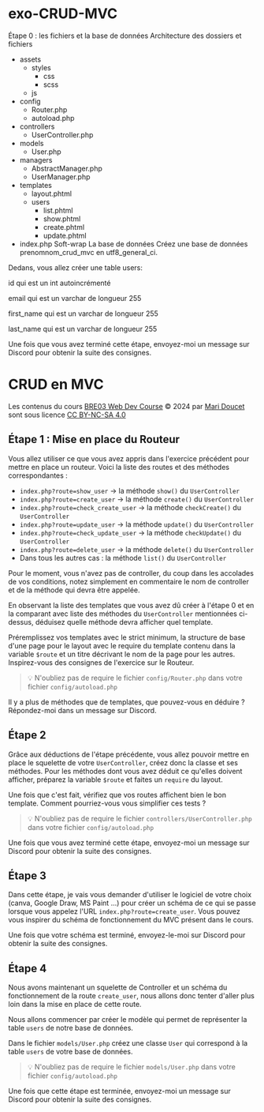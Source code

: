 # exo-CRUD-MVC

Étape 0 : les fichiers et la base de données﻿
Architecture des dossiers et fichiers﻿
- assets
    - styles
        - css
        - scss
    - js
- config
    - Router.php
    - autoload.php
- controllers
  - UserController.php
- models
  - User.php
- managers
  - AbstractManager.php
  - UserManager.php
- templates
    - layout.phtml
    - users
      - list.phtml
      - show.phtml
      - create.phtml
      - update.phtml
- index.php
Soft-wrap
La base de données﻿
Créez une base de données prenomnom_crud_mvc en utf8_general_ci.

Dedans, vous allez créer une table users:

id qui est un int autoincrémenté

email qui est un varchar de longueur 255

first_name qui est un varchar de longueur 255

last_name qui est un varchar de longueur 255

Une fois que vous avez terminé cette étape, envoyez-moi un message sur Discord pour 
obtenir la suite des consignes.

# CRUD en MVC

Les contenus du cours [BRE03 Web Dev Course](https://kornog-dev.github.io/BRE03/) © 2024 par [Mari Doucet](https://github.com/kornog-dev) sont sous licence [CC BY-NC-SA 4.0](https://creativecommons.org/licenses/by-nc-sa/4.0/?ref=chooser-v1)

## Étape 1 : Mise en place du Routeur

Vous allez utiliser ce que vous avez appris dans l'exercice précédent pour mettre en place un routeur. 
Voici la liste des routes et des méthodes correspondantes :

- `index.php?route=show_user` -> la méthode `show()` du `UserController`
- `index.php?route=create_user` -> la méthode `create()` du `UserController`
- `index.php?route=check_create_user` -> la méthode `checkCreate()` du `UserController`
- `index.php?route=update_user` -> la méthode `update()` du `UserController`
- `index.php?route=check_update_user` -> la méthode `checkUpdate()` du `UserController`
- `index.php?route=delete_user` -> la méthode `delete()` du `UserController`
- Dans tous les autres cas : la méthode `list()` du `UserController`

Pour le moment, vous n'avez pas de controller, du coup dans les accolades de vos conditions, 
notez simplement en commentaire le nom de controller et de la méthode qui devra être appelée.

En observant la liste des templates que vous avez dû créer à l'étape 0 et en la comparant avec 
liste des méthodes du `UserController` mentionnées ci-dessus, déduisez quelle méthode devra 
afficher quel template.

Préremplissez vos templates avec le strict minimum, la structure de base d'une page pour le 
layout avec le require du template contenu dans la variable `$route` et un titre décrivant 
le nom de la page pour les autres. Inspirez-vous des consignes de l'exercice sur le Routeur.

>💡 N'oubliez pas de require le fichier `config/Router.php` dans votre fichier `config/autoload.php`

Il y a plus de méthodes que de templates, que pouvez-vous en déduire ? Répondez-moi dans 
un message sur Discord.



## Étape 2

Grâce aux déductions de l'étape précédente, vous allez pouvoir mettre en place le 
squelette de votre `UserController`, créez donc la classe et ses méthodes. 
Pour les méthodes dont vous avez déduit ce qu'elles doivent afficher, préparez 
la variable `$route` et faites un `require` du layout.

Une fois que c'est fait, vérifiez que vos routes affichent bien le bon template. 
Comment pourriez-vous vous simplifier ces tests ?

>💡 N'oubliez pas de require le fichier `controllers/UserController.php` dans 
votre fichier `config/autoload.php`

Une fois que vous avez terminé cette étape, envoyez-moi un message sur Discord 
pour obtenir la suite des consignes.



## Étape 3

Dans cette étape, je vais vous demander d'utiliser le logiciel de votre choix 
(canva, Google Draw, MS Paint ...) pour créer un schéma de ce qui se passe lorsque 
vous appelez l'URL `index.php?route=create_user`. Vous pouvez vous inspirer du schéma 
de fonctionnement du MVC présent dans le cours.

Une fois que votre schéma est terminé, envoyez-le-moi sur Discord pour obtenir la 
suite des consignes.

## Étape 4

Nous avons maintenant un squelette de Controller et un schéma du fonctionnement 
de la route `create_user`, nous allons donc tenter d'aller plus loin dans la mise 
en place de cette route.

Nous allons commencer par créer le modèle qui permet de représenter la table 
`users` de notre base de données. 

Dans le fichier `models/User.php` créez une classe `User` qui correspond à la 
table `users` de votre base de données.

>💡 N'oubliez pas de require le fichier `models/User.php` dans votre fichier 
`config/autoload.php`

Une fois que cette étape est terminée, envoyez-moi un message sur Discord pour 
obtenir la suite des consignes.